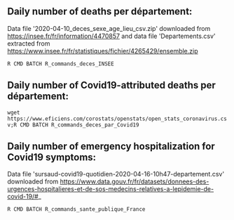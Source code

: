 ## Daily number of deaths per département:

Data file '2020-04-10_deces_sexe_age_lieu_csv.zip' downloaded from https://insee.fr/fr/information/4470857 and data file 'Departements.csv' extracted from https://www.insee.fr/fr/statistiques/fichier/4265429/ensemble.zip

``R CMD BATCH R_commands_deces_INSEE``

## Daily number of Covid19-attributed deaths per département:

``wget https://www.eficiens.com/corostats/openstats/open_stats_coronavirus.csv;R CMD BATCH R_commands_deces_par_Covid19``

## Daily number of emergency hospitalization for Covid19 symptoms:

Data file 'sursaud-covid19-quotidien-2020-04-16-10h47-departement.csv' downloaded from https://www.data.gouv.fr/fr/datasets/donnees-des-urgences-hospitalieres-et-de-sos-medecins-relatives-a-lepidemie-de-covid-19/#_

``R CMD BATCH R_commands_sante_publique_France``
